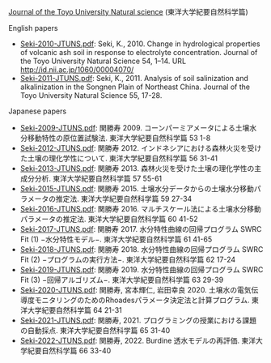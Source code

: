 [Journal of the Toyo University Natural science](https://toyo.repo.nii.ac.jp/index.php?action=pages_view_main&active_action=repository_view_main_item_snippet&index_id=42&pn=1&count=20&order=17&lang=english&page_id=15&block_id=18) (東洋大学紀要自然科学篇)

English papers

- [Seki-2010-JTUNS.pdf](Seki-2010-JTUNS.pdf): Seki, K., 2010. Change in hydrological properties of volcanic ash soil in response to electrolyte concentration. Journal of the Toyo University Natural Science 54, 1–14. URL http://id.nii.ac.jp/1060/00004070/
- [Seki-2011-JTUNS.pdf](Seki-2011-JTUNS.pdf): Seki, K., 2011. Analysis of soil salinization and alkalinization in the Songnen Plain of Northeast China. Journal of the Toyo University Natural Science 55, 17-28.

Japanese papers

- [Seki-2009-JTUNS.pdf](Seki-2009-JTUNS.pdf): 関勝寿 2009. コーンパーミアメータによる土壌水分移動特性の原位置試験法. 東洋大学紀要自然科学篇 53 1-8
- [Seki-2012-JTUNS.pdf](Seki-2012-JTUNS.pdf): 関勝寿 2012. インドネシアにおける森林火災を受けた土壌の理化学性について. 東洋大学紀要自然科学篇 56 31-41
- [Seki-2013-JTUNS.pdf](Seki-2013-JTUNS.pdf): 関勝寿 2013. 森林火災を受けた土壌の理化学性の主成分分析. 東洋大学紀要自然科学篇 57 55-61
- [Seki-2015-JTUNS.pdf](Seki-2015-JTUNS.pdf): 関勝寿 2015. 土壌水分データからの土壌水分移動パラメータの推定法. 東洋大学紀要自然科学篇 59 27-34 
- [Seki-2016-JTUNS.pdf](Seki-2016-JTUNS.pdf): 関勝寿 2016. マルチスケール法による土壌水分移動パラメータの推定法. 東洋大学紀要自然科学篇 60 41-52
- [Seki-2017-JTUNS.pdf](Seki-2017-JTUNS.pdf): 関勝寿 2017. 水分特性曲線の回帰プログラム SWRC Fit (1) −水分特性モデル−. 東洋大学紀要自然科学篇 61 41-65
- [Seki-2018-JTUNS.pdf](Seki-2018-JTUNS.pdf): 関勝寿 2018. 水分特性曲線の回帰プログラム SWRC Fit (2) −プログラムの実行方法−. 東洋大学紀要自然科学篇 62 17-24
- [Seki-2019-JTUNS.pdf](Seki-2019-JTUNS.pdf): 関勝寿 2019. 水分特性曲線の回帰プログラム SWRC Fit (3) −回帰アルゴリズム−. 東洋大学紀要自然科学篇 63 29-39
- [Seki-2020-JTUNS.pdf](Seki-2020-JTUNS.pdf): 関勝寿, 宮本輝仁, 岩田幸良 2020. 土壌水の電気伝導度モニタリングのためのRhoadesパラメータ決定法と計算プログラム. 東洋大学紀要自然科学篇 64 21-31
- [Seki-2021-JTUNS.pdf](Seki-2021-JTUNS.pdf): 関勝寿,  2021. プログラミングの授業における課題の自動採点. 東洋大学紀要自然科学篇 65 31-40
- [Seki-2022-JTUNS.pdf](Seki-2022-JTUNS.pdf): 関勝寿,  2022. Burdine 透水モデルの再評価. 東洋大学紀要自然科学篇 66 33-40
